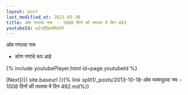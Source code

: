 ```yaml
---
layout: post
last_modified_at: 2021-03-30
title: ओम गणल्या नाम  - 1008 दिनों की तपस्या में दिन 493
youtubeId: w2sMOw9RUXY
---
```

 
 
 ओम गणल्या नाम   
 
 -  कोण गणांचे रूप आहे 
 
  
 
  
 
 
 
 
 
 


{% include youtubePlayer.html id=page.youtubeId %}
 
[Next]({{ site.baseurl }}{% link  split1/_posts/2013-10-18-ओम भस्मभूठया नमः - 1008 दिनों की तपस्या में दिन 492.md%})
 

